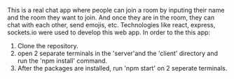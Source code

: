 This is a real chat app where people can join a room by inputing their name and the room they want to join. And once they are in the room, they can chat with each other, send emojis, etc. Technologies like react, express, sockets.io were used to develop this web app.
In order to the this app:
1) Clone the repository.
2) open 2 separate terminals in the 'server'and the 'client' directory and run the 'npm install' command.
3) After the packages are installed, run 'npm start' on 2 seperate terminals.
